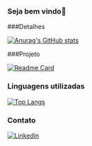 ### Seja bem vindo👋

###Detalhes 

[![Anurag's GitHub stats](https://github-readme-stats.vercel.app/api?username=leoramosdiniz&show_icons=true&theme=dark)](https://github.com/leoramosdiniz)


###Projeto

[![Readme Card](https://github-readme-stats.vercel.app/api/pin/?username=leoramosdiniz&repo=tiktokapp&theme=dark)](https://github.com/leoramosdiniz/tiktokapp)


### Linguagens utilizadas 

[![Top Langs](https://github-readme-stats.vercel.app/api/top-langs/?username=leoramosdiniz)](https://github.com/leoramosdiniz)


### Contato 

[![Linkedin](https://img.shields.io/badge/LinkedIn-0077B5?style=for-the-badge&logo=linkedin&logoColor=white)](https://www.linkedin.com/in/(leonardo-r-a03b8a140))






<!--
**leoramosdiniz/leoramosdiniz** is a ✨ _special_ ✨ repository because its `README.md` (this file) appears on your GitHub profile.

Here are some ideas to get you started:

- 🔭 I’m currently working on ...
- 🌱 I’m currently learning ...
- 👯 I’m looking to collaborate on ...
- 🤔 I’m looking for help with ...
- 💬 Ask me about ...
- 📫 How to reach me: ...
- 😄 Pronouns: ...
- ⚡ Fun fact: ...
-->
